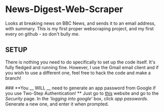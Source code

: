# News-Digest-Web-Scraper
Looks at breaking news on BBC News, and sends it to an email address, with summary.
This is my first proper webscraping project, and my first every on github - so don't bully me.

## SETUP
There is nothing you need to do specifically to set up the code itself. It's fully fledged and running fine. However, I use the Gmail email client and if you wish to use a different one, feel free to hack the code and make a branch!

### **You __ WILL __ need to generate an app password from Google if you use Two-Step Authentication! **
Just go to [this](https://myaccount.google.com) website and go to the *Security* page.
In the *'logging into google'* box, click *app passwords*. Generate a new one, and enter it when prompted.
